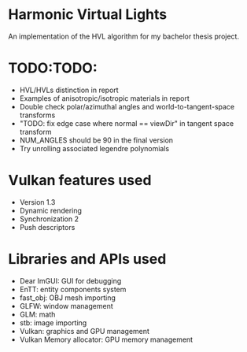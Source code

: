 # Harmonic Virtual Lights
An implementation of the HVL algorithm for my bachelor thesis project.

# TODO:TODO:
* HVL/HVLs distinction in report
* Examples of anisotropic/isotropic materials in report
* Double check polar/azimuthal angles and world-to-tangent-space transforms
* "TODO: fix edge case where normal == viewDir" in tangent space transform
* NUM_ANGLES should be 90 in the final version
* Try unrolling associated legendre polynomials

# Vulkan features used
* Version 1.3
* Dynamic rendering
* Synchronization 2
* Push descriptors

# Libraries and APIs used
* Dear ImGUI: GUI for debugging
* EnTT: entity components system
* fast_obj: OBJ mesh importing
* GLFW: window management
* GLM: math
* stb: image importing
* Vulkan: graphics and GPU management
* Vulkan Memory allocator: GPU memory management